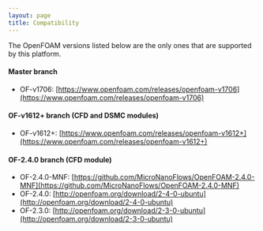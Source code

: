 ```yaml
---
layout: page
title: Compatibility
--- 
```


The OpenFOAM versions listed below are the only ones that are supported by this platform.  

#### Master branch  
+ OF-v1706: [https://www.openfoam.com/releases/openfoam-v1706](https://www.openfoam.com/releases/openfoam-v1706)  

#### OF-v1612+ branch (CFD and DSMC modules)
+ OF-v1612+: [https://www.openfoam.com/releases/openfoam-v1612+](https://www.openfoam.com/releases/openfoam-v1612+) 

#### OF-2.4.0 branch (CFD module)   
+ OF-2.4.0-MNF: [https://github.com/MicroNanoFlows/OpenFOAM-2.4.0-MNF](https://github.com/MicroNanoFlows/OpenFOAM-2.4.0-MNF)  
+ OF-2.4.0: [http://openfoam.org/download/2-4-0-ubuntu](http://openfoam.org/download/2-4-0-ubuntu)  
+ OF-2.3.0: [http://openfoam.org/download/2-3-0-ubuntu](http://openfoam.org/download/2-3-0-ubuntu)  
